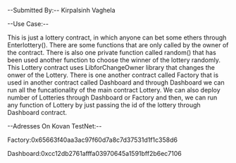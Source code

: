 --Submitted By:--
Kirpalsinh Vaghela

--Use Case:--

This is just a lottery contract, in which anyone can bet some ethers through Enterlottery(). There are some functions that are only called by the owner of the contract. There is also one private function called random() that has been used another function to choose the winner of the lottery randomly.
This  Lottery contract uses  LibforChangeOwner library that changes the onwer of the Lottery.
There is one another contract called Factory that is used in another contract called Dashboard and through Dashboard we can run all the funcationality of the main contract Lottery. We can also deploy number of Lotteries through Dashboard or Factory and then, we can run any function of Lottery by just passing the id of the lottery through Dashboard contract.

--Adresses On Kovan TestNet:--

Factory:0x65663f40aa3ac97f60d7a8c7d37531d1f1c358d6

Dashboard:0xcc12db2761afffa03970645a1591bff2b6ec7106

